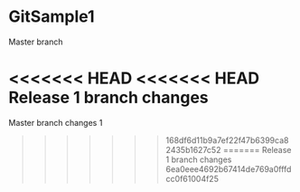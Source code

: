 # GitSample1

Master branch

<<<<<<< HEAD
<<<<<<< HEAD
Release 1 branch changes
=======
Master branch changes 1
>>>>>>> 168df6d11b9a7ef22f47b6399ca82435b1627c52
=======
Release 1 branch changes
>>>>>>> 6ea0eee4692b67414de769a0fffdcc0f61004f25
